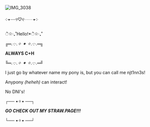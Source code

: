 ![IMG_3038](https://github.com/user-attachments/assets/b978e2cb-8dfb-4347-8251-10ee4412c462)


༶•┈┈୨♡୧┈┈•༶

ੈ✩‧₊˚Hello!*ੈ✩‧₊˚

╔═*.·:·.✧ ✦ ✧.·:·.*═╗

**ALWAYS C+H**

╚═*.·:·.✧ ✦ ✧.·:·.*═╝

I just go by whatever name my pony is, but you can call me njt1nn3s!

Anypony *(heheh)* can interact!

No DNI's!

┌── •✧• ──┐

***GO CHECK OUT MY STRAW.PAGE!!!***

└── •✧• ──┘
